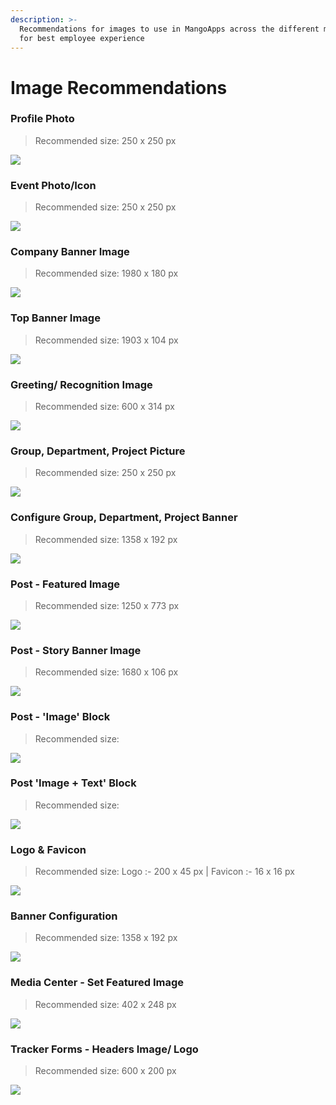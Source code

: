 ```yaml
---
description: >-
  Recommendations for images to use in MangoApps across the different modules
  for best employee experience
---
```


# Image Recommendations

### Profile Photo

> Recommended size: 250 x 250 px

![](.gitbook/assets/1.png)

### Event Photo/Icon

> Recommended size: 250 x 250 px

![](.gitbook/assets/2.png)

### Company Banner Image

> Recommended size: 1980 x 180 px

![](<.gitbook/assets/3 1.png>)

### Top Banner Image

> Recommended size: 1903 x 104 px

![](.gitbook/assets/4.png)

### Greeting/ Recognition Image

> Recommended size: 600 x 314 px

![](.gitbook/assets/5.png)

### Group, Department, Project Picture

> Recommended size: 250 x 250 px

![](.gitbook/assets/6.png)

### Configure Group, Department, Project Banner

> Recommended size: 1358 x 192 px

![](.gitbook/assets/7.png)

### Post - Featured Image

> Recommended size: 1250 x 773 px&#x20;

![](.gitbook/assets/8.png)

### Post - Story Banner Image

> Recommended size: 1680 x 106 px

![](.gitbook/assets/9.png)

### Post - 'Image' Block

> Recommended size:&#x20;

![](.gitbook/assets/10.png)

### Post 'Image + Text' Block

> Recommended size:&#x20;

![](.gitbook/assets/11.png)

### Logo & Favicon

> Recommended size:  Logo :- 200 x 45 px | Favicon :-  16 x 16 px

![](.gitbook/assets/12.png)

### Banner Configuration

> Recommended size: 1358 x 192 px

![](.gitbook/assets/13.png)

### Media Center - Set Featured Image

> Recommended size: 402 x 248 px

![](.gitbook/assets/14.png)

### Tracker Forms - Headers Image/ Logo

> Recommended size: 600 x 200 px

![](.gitbook/assets/15.png)

